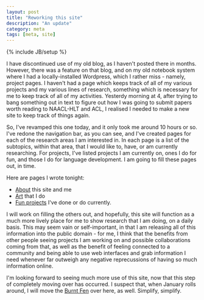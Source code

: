 ```yaml
---
layout: post
title: "Reworking this site"
description: "An update"
category: meta
tags: [meta, site]
---
```

{% include JB/setup %}

I have discontinued use of my old blog, as I haven't posted there in
months. However, there was a feature on that blog, and on my old
notebook system where I had a locally-installed Wordpress, which I
rather miss - namely, project pages. I haven't had a page which keeps
track of all of my various projects and my various lines of research,
something which is necessary for me to keep track of all of my
activities. Yesterdy morning at 4, after trying to bang something out in
text to figure out how I was going to submit papers worth reading to
NAACL-HLT and ACL, I realised I needed to make a new site to keep track
of things again. 

So, I've revamped this one today, and it only took me around 10 hours or
so. I've redone the navigation bar, as you can see, and I've created
pages for each of the research areas I am interested in. In each page is
a list of the subtopics, within that area, that I would like to, have,
or am currently researching. For projects, I've listed projects I am
currently on, ones I do for fun, and those I do for language
development. I am going to fill these pages out, in time. 

Here are pages I wrote tonight:  

 * [About](http://richardlitt.github.com/about.html) this site and me  
 * [Art](http://richardlitt.github.com/art.html) that I do  
 * [Fun projects](http://richardlitt.github.com/fun-stuff.html) I've
   done or do currently.

I will work on filling the others out, and hopefully, this site will
function as a much more lively place for me to show research that I am
doing, on a daily basis. This may seem vain or self-important, in that I
am releasing all of this information into the public domain - for me, I
think that the benefits from other people seeing projects I am working
on and possible collaborations coming from that, as well as the benefit
of feeling connected to a community and being able to use web interfaces
and grab information I need whenever far outweigh any negative
reprecussions of having so much information online. 

I'm looking forward to seeing much more use of this site, now that this
step of completely moving over has occurred. I suspect that, when
January rolls around, I will move the [Burnt Fen](rlittauer.com) over
here, as well. Simplify, simplify. 
